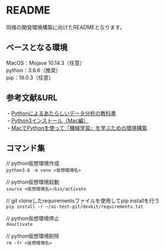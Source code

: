 # README
同様の開発環境構築に向けたREADMEとなります。

## ベースとなる環境
MacOS：Mojave 10.14.3（任意）  
python：3.6.6（推奨）  
pip：19.0.3（任意）

## 参考文献&URL
・[Pythonによるあたらしいデータ分析の教科書](https://www.amazon.co.jp/Python%E3%81%AB%E3%82%88%E3%82%8B%E3%81%82%E3%81%9F%E3%82%89%E3%81%97%E3%81%84%E3%83%87%E3%83%BC%E3%82%BF%E5%88%86%E6%9E%90%E3%81%AE%E6%95%99%E7%A7%91%E6%9B%B8-AI-TECHNOLOGY-%E5%AF%BA%E7%94%B0-%E5%AD%A6/dp/4798158348)  
・[Python3インストール（Mac編）](https://qiita.com/ms-rock/items/72b8f1abc661c539bb09)  
・[MacでPythonを使って『機械学習』を学ぶための環境構築](https://qiita.com/yoshizaki_kkgk/items/4663148a2b3ca078ddbc)

## コマンド集
// python仮想環境作成  
`python3.6 -m venv <仮想環境名>`

// python仮想環境起動  
`source <仮想環境名>/bin/activate`

// git cloneしたrequirementsファイルを使用してpip installを行う  
`pip install -r ~/ai-test-git/devkit/requirements.txt`

// python仮想環境停止  
`deactivate`

// python仮想環境削除  
`rm -fr <仮想環境名>`
